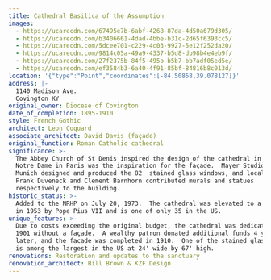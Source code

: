 ```yaml
---
title: Cathedral Basilica of the Assumption
images:
  - https://ucarecdn.com/67495e7b-6abf-4268-87da-4d50a679d305/
  - https://ucarecdn.com/b3406661-4dad-4bbe-b31c-2d65f6393cc5/
  - https://ucarecdn.com/5dcee701-c229-4c03-9927-5e12f252da20/
  - https://ucarecdn.com/9814c05a-49a9-4337-b5d8-db98b4e4eb9f/
  - https://ucarecdn.com/27f2375b-84f5-495b-b5b7-bb7adf05ed5e/
  - https://ucarecdn.com/ef3584b3-6a40-4f91-85bf-84816b8c013d/
location: '{"type":"Point","coordinates":[-84.50858,39.078127]}'
address: |-
  1140 Madison Ave.
  Covington KY
original_owner: Diocese of Covington
date_of_completion: 1895-1910
style: French Gothic
architect: Leon Coquard
associate_architect: David Davis (façade)
original_function: Roman Catholic cathedral
significance: >-
  The Abbey Church of St Denis inspired the design of the cathedral in plan, and
  Notre Dame in Paris was the inspiration for the façade.  Mayer Studios in
  Munich designed and produced the 82  stained glass windows, and local artists
  Frank Duveneck and Clement Barnhorn contributed murals and statues
  respectively to the building.
historic_status: >-
  Added to the NRHP on July 20, 1973.  The cathedral was elevated to a basilica
  in 1953 by Pope Pius VII and is one of only 35 in the US.
unique_features: >-
  Due to costs exceeding the original budget, the cathedral was dedicated in
  1901 without a façade.  A wealthy patron donated additional funds 4 years
  later, and the facade was completed in 1910.  One of the stained glass windows
  is among the largest in the US at 24' wide by 67' high.
renovations: Restoration and updates to the sanctuary
renovation_architect: Bill Brown & KZF Design
---
```

